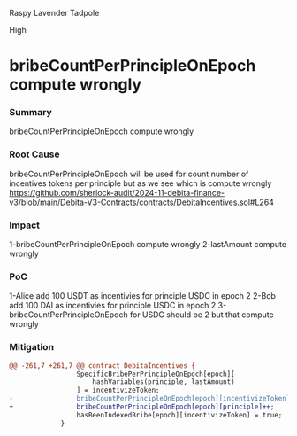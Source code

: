 Raspy Lavender Tadpole

High

# bribeCountPerPrincipleOnEpoch compute wrongly

### Summary

bribeCountPerPrincipleOnEpoch compute wrongly

### Root Cause
bribeCountPerPrincipleOnEpoch will be used for count number of incentives tokens per principle but as we see which is compute wrongly
https://github.com/sherlock-audit/2024-11-debita-finance-v3/blob/main/Debita-V3-Contracts/contracts/DebitaIncentives.sol#L264



### Impact

1-bribeCountPerPrincipleOnEpoch compute wrongly
2-lastAmount compute wrongly

### PoC

1-Alice add 100 USDT as incentivies for principle USDC in epoch 2
2-Bob add 100 DAI as incentivies for principle USDC in epoch 2
3-bribeCountPerPrincipleOnEpoch for USDC should be 2 but that compute wrongly

### Mitigation

```diff
@@ -261,7 +261,7 @@ contract DebitaIncentives {
                 SpecificBribePerPrincipleOnEpoch[epoch][
                     hashVariables(principle, lastAmount)
                 ] = incentivizeToken;
-                bribeCountPerPrincipleOnEpoch[epoch][incentivizeToken]++;
+                bribeCountPerPrincipleOnEpoch[epoch][principle]++;
                 hasBeenIndexedBribe[epoch][incentivizeToken] = true;
             }
```